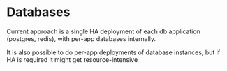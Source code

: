 # Databases

Current approach is a single HA deployment of each db application (postgres, redis),
with per-app databases internally.

It is also possible to do per-app deployments of database instances,
but if HA is required it might get resource-intensive
